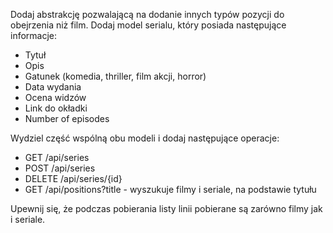 Dodaj abstrakcję pozwalającą na dodanie innych typów pozycji do obejrzenia niż film. Dodaj model serialu, który posiada
następujące informacje:

- Tytuł
- Opis
- Gatunek (komedia, thriller, film akcji, horror)
- Data wydania
- Ocena widzów
- Link do okładki
- Number of episodes

Wydziel część wspólną obu modeli i dodaj następujące operacje:

- GET /api/series
- POST /api/series
- DELETE /api/series/{id}
- GET /api/positions?title - wyszukuje filmy i seriale, na podstawie tytułu

Upewnij się, że podczas pobierania listy linii pobierane są zarówno filmy jak i seriale.